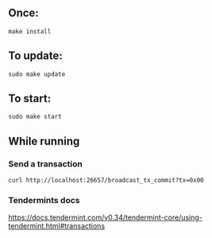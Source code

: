 ## Once:

```
make install
```

## To update:

```
sudo make update
```

## To start:

```
sudo make start
```

## While running

### Send a transaction

```
curl http://localhost:26657/broadcast_tx_commit?tx=0x00
```

### Tendermints docs

https://docs.tendermint.com/v0.34/tendermint-core/using-tendermint.html#transactions
